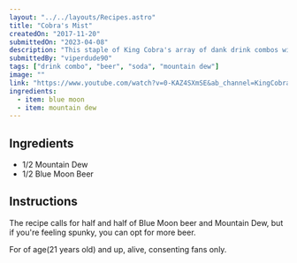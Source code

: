 ```yaml
---
layout: "../../layouts/Recipes.astro"
title: "Cobra's Mist"
createdOn: "2017-11-20"
submittedOn: "2023-04-08"
description: "This staple of King Cobra's array of dank drink combos will have the Goth girls saying 'That goth guy mixing beer and soda together smells good'."
submittedBy: "viperdude90"
tags: ["drink combo", "beer", "soda", "mountain dew"]
image: ""
link: "https://www.youtube.com/watch?v=0-KAZ4SXmSE&ab_channel=KingCobraJFS"
ingredients:
  - item: blue moon
  - item: mountain dew
---
```


## Ingredients

- 1/2 Mountain Dew
- 1/2 Blue Moon Beer

## Instructions

The recipe calls for half and half of Blue Moon beer and Mountain Dew, but if you're feeling spunky, you can opt for more beer.

For of age(21 years old) and up, alive, consenting fans only.
